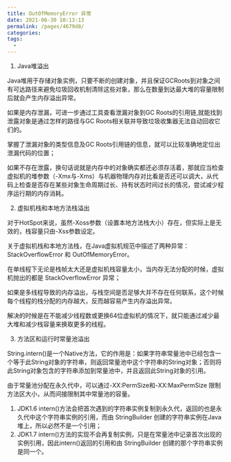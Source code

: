 ```yaml
---
title: OutOfMemoryError 异常
date: 2021-06-30 10:13:13
permalink: /pages/4679d8/
categories:
tags:
  - 
---
```


1) Java堆溢出

Java堆用于存储对象实例，只要不断的创建对象，并且保证GCRoots到对象之间有可达路径来避免垃圾回收机制清除这些对象，那么在数量到达最大堆的容量限制后就会产生内存溢出异常。

如果是内存泄漏，可进一步通过工具查看泄漏对象到GC Roots的引用链,就能找到泄露对象是通过怎样的路径与GC Roots相关联并导致垃圾收集器无法自动回收它们的。

掌握了泄漏对象的类型信息及GC Roots引用链的信息，就可以比较准确地定位出泄漏代码的位置；

如果不存在泄露，换句话说就是内存中的对象确实都还必须存活着，那就应当检查虚拟机的堆参数（-Xmx与-Xms）与机器物理内存对比看是否还可以调大，从代码上检查是否存在某些对象生命周期过长、持有状态时间过长的情况，尝试减少程序运行期的内存消耗。

2) 虚拟机栈和本地方法栈溢出

对于HotSpot来说，虽然-Xoss参数（设置本地方法栈大小）存在，但实际上是无效的，栈容量只由-Xss参数设定。

关于虚拟机栈和本地方法栈，在Java虚拟机规范中描述了两种异常：StackOverflowError 和  OutOfMemoryError。

在单线程下无论是栈帧太大还是虚拟机栈容量太小，当内存无法分配的时候，虚拟机抛出的都是 StackOverflowError 异常；

如果是多线程导致的内存溢出，与栈空间是否足够大并不存在任何联系，这个时候每个线程的栈分配的内存越大，反而越容易产生内存溢出异常。

解决的时候是在不能减少线程数或更换64位虚拟机的情况下，就只能通过减少最大堆和减少栈容量来换取更多的线程。

3) 方法区和运行时常量池溢出

String.intern()是一个Native方法，它的作用是：如果字符串常量池中已经包含一个等于此String对象的字符串，则返回常量池中这个字符串的String对象；否则将此String对象包含的字符串添加到常量池中，并且返回此String对象的引用。

由于常量池分配在永久代中，可以通过-XX:PermSize和-XX:MaxPermSize 限制方法区大小，从而间接限制其中常量池的容量。

1) JDK1.6 intern()方法会把首次遇到的字符串实例复制到永久代，返回的也是永久代中这个字符串实例的引用，而由 StringBuilder 创建的字符串实例在Java堆上，所以必然不是一个引用；
2) JDK1.7 intern()方法的实现不会再复制实例，只是在常量池中记录首次出现的实例引用，因此intern()返回的引用和由 StringBuilder 创建的那个字符串实例是同一个。